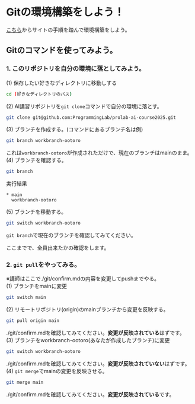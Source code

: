 # Gitの環境構築をしよう！  
[こちら](https://zenn.dev/zarathustra/books/79762a7f46d3b4/viewer/bc7a89)からサイトの手順を踏んで環境構築をしよう。  
  
## Gitのコマンドを使ってみよう。  
### 1. このリポジトリを自分の環境に落としてみよう。
(1) 保存したい好きなディレクトリに移動しする
```sh
cd (好きなディレクトリのパス)
```
(2) AI講習リポジトリを`git clone`コマンドで自分の環境に落とす。
```sh
git clone git@github.com:ProgrammingLab/prolab-ai-course2025.git
```
(3) ブランチを作成する。(コマンドにあるブランチ名は例)  
```sh
git branch workbranch-ootoro
```
これは`workbranch-ootoro`が作成されただけで、現在のブランチはmainのまま。  
(4) ブランチを確認する。
```sh
git branch
```
実行結果  
```
* main
  workbranch-ootoro
```
(5) ブランチを移動する。
```sh
git switch workbranch-ootoro
```
`git branch`で現在のブランチを確認してみてください。

ここまでで、全員出来たかの確認をします。  
  
### 2. `git pull`をやってみる。 
※講師はここで./git/confirm.mdの内容を変更してpushまでやる。  
(1) ブランチをmainに変更  
```sh
git switch main
```
(2) リモートリポジトリ(origin)のmainブランチから変更を反映する。
```sh
git pull origin main
```
./git/confirm.mdを確認してみてください。**変更が反映されている**はずです。  
(3) ブランチをworkbranch-ootoro(あなたが作成したブランチ)に変更  
```sh
git switch workbranch-ootoro
```
./git/confirm.mdを確認してみてください。**変更が反映されていない**はずです。  
(4) `git merge`でmainの変更を反映させる。
```sh
git merge main
```
./git/confirm.mdを確認してみてください。**変更が反映されている**です。  
